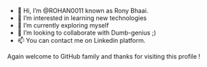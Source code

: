 - 👋 Hi, I’m @ROHAN0011 known as Rony Bhaai.
- 👀 I’m interested in learning new technologies
- 🌱 I’m currently exploring myself
- 💞️ I’m looking to collaborate with Dumb-genius ;)
- 📫 You can contact me on Linkedin platform.

Again welcome to GitHub family and thanks for visiting this profile !

<!---
ROHAN0011/ROHAN0011 is a ✨ special ✨ repository because its `README.md` (this file) appears on your GitHub profile.
You can click the Preview link to take a look at your changes.
--->

